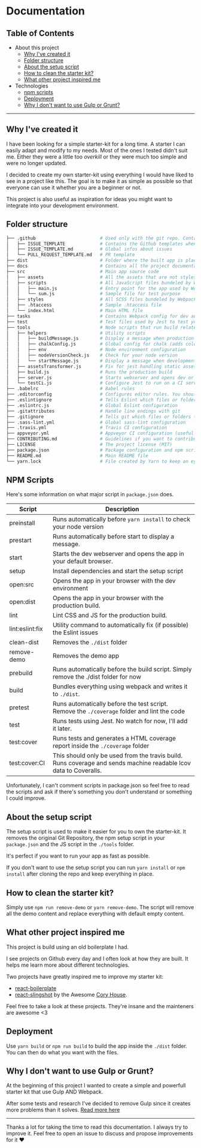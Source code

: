 # Documentation

## Table of Contents

- About this project
  - [Why I've created it](#why-ive-created-it)
  - [Folder structure](#folder-structure)
  - [About the setup script](#about-the-setup-script)
  - [How to clean the starter kit?](#how-to-clean-the-starter-kit)
  - [What other project inspired me](#what-other-project-inspired-me)
- Technologies
  - [npm scripts](#npm-scripts)
  - [Deployment](#deployment)
  - [Why I don't want to use Gulp or Grunt?](#why-i-dont-want-to-use-gulp-or-grunt)

---

## Why I've created it

I have been looking for a simple starter-kit for a long time. A starter I can easily adapt and modify to my needs.
Most of the ones I tested didn't suit me. Either they were a little too *overkill* or they were much too simple and were no longer updated.

I decided to create my own starter-kit using everything I would have liked to see in a project like this. The goal is to make it as simple as possible so that everyone can use it whether you are a beginner or not.

This project is also useful as inspiration for ideas you might want to integrate into your development environment.

## Folder structure

```bash
├── .github                        # Used only with the git repo. Contains templates
│   ├── ISSUE_TEMPLATE             # Contains the Github templates when opening an issue
│   ├── ISSUE_TEMPLATE.md          # Global infos about issues
│   └── PULL_REQUEST_TEMPLATE.md   # PR template
├── dist                           # Folder where the built app is placed. Use it in production
├── docs                           # Contains all the project documentation
├── src                            # Main app source code
│   ├── assets                     # All the assets that are not styles or scripts
│   ├── scripts                    # All JavaScript files bundeled by Webpack
│   │   ├── main.js                # Entry point for the app used by Webpack
│   │   └── sum.js                 # Sample file for test purpose
│   ├── styles                     # All SCSS files bundeled by Webpack
│   ├── .htaccess                  # Sample .htaccess file
│   └── index.html                 # Main HTML file
├── tasks                          # Contains Webpack config for dev and prod env
├── test                           # Test files used by Jest to test your app
├── tools                          # Node scripts that run build related tools
│   ├── helpers                    # Utility scripts
│   │   ├── buildMessage.js        # Display a message when production build starts
│   │   ├── chalkConfig.js         # Global config for chalk (adds color to your console)
│   │   ├── env                    # Node environment configuration
│   │   ├── nodeVersionCheck.js    # Check for your node version
│   │   └── startMessage.js        # Display a message when development build starts
│   ├── assetsTransformer.js       # Fix for jest handling static assets like imported images
│   ├── build.js                   # Runs the production build
│   ├── server.js                  # Starts webserver and opens dev or prod app depending on the node env
│   └── testCi.js                  # Configure Jest to run on a CI server
├── .babelrc                       # Babel rules
├── .editorconfig                  # Configures editor rules. You should install an "editorconfig" plugin on your editor.
├── .eslintignore                  # Tells Eslint which files or folders to ignore
├── .eslintrc.js                   # Global Eslint configuration
├── .gitattributes                 # Handle line endings with git
├── .gitignore                     # Tells git which files or folders to ignore
├── .sass-lint.yml                 # Global sass-lint configuration
├── .travis.yml                    # Travis CI configuration
├── appveyor.yml                   # Appveyor CI configuration (useful for Windows and Linux build)
├── CONTRIBUTING.md                # Guidelines if you want to contribute to this project
├── LICENSE                        # The project license (MIT)
├── package.json                   # Package configuration and npm scripts
├── README.md                      # Main README file
└── yarn.lock                      # File created by Yarn to keep an eye on the depedencies
```

## NPM Scripts

Here's some information on what major script in `package.json` does.

| **Script**        | **Description**                                                                                                      |
| ----------------- | -------------------------------------------------------------------------------------------------------------------- |
| preinstall        | Runs automatically before `yarn install` to check your node version                                                  |
| prestart          | Runs automatically before start to display a message.                                                                |
| start             | Starts the dev webserver and opens the app in your default browser.                                                  |
| setup             | Install dependencies and start the setup script                                                                      |
| open:src          | Opens the app in your browser with the dev environment                                                               |
| open:dist         | Opens the app in your browser with the production build.                                                             |
| lint              | Lint CSS and JS for the production build.                                                                            |
| lint:eslint:fix   | Utility command to automatically fix (if possible) the Eslint issues                                                 |
| clean-dist        | Removes the `./dist` folder                                                                                          |
| remove-demo       | Removes the demo app                                                                                                 |
| prebuild          | Runs automatically before the build script. Simply remove the ./dist folder for now                                  |
| build             | Bundles everything using webpack and writes it to `./dist`.                                                          |
| pretest           | Runs automatically before the test script. Remove the `./coverage` folder and lint the code                          |
| test              | Runs tests using Jest. No watch for now, I'll add it later.                                                          |
| test:cover        | Runs tests and generates a HTML coverage report inside the `./coverage` folder                                       |
| test:cover:CI     | This should only be used from the travis build. Runs coverage and sends machine readable lcov data to Coveralls.     |

Unfortunately, I can't comment scripts in package.json so feel free to read the scripts and ask if there's something you don't understand or something I could improve.

## About the setup script

The setup script is used to make it easier for you to own the starter-kit.
It removes the original Git Repository, the npm setup script in your `package.json` and the JS script in the `./tools` folder.

It's perfect if you want to run your app as fast as possible.

If you don't want to use the setup script you can run `yarn install` or `npm install` after cloning the repo and keep everything in place.

## How to clean the starter kit?

Simply use `npm run remove-demo` or `yarn remove-demo`. The script will remove all the demo content and replace everything with default empty content.

## What other project inspired me

This project is build using an old boilerplate I had.

I see projects on Github every day and I often look at how they are built. It helps me learn more about different technologies.

Two projects have greatly inspired me to improve my starter kit:
  - [react-boilerplate](https://github.com/react-boilerplate/react-boilerplate)
  - [react-slingshot](https://github.com/coryhouse/react-slingshot) by the Awesome [Cory House](https://github.com/coryhouse).

Feel free to take a look at these projects. They're insane and the mainteners are awesome <3

## Deployment

Use `yarn build` or `npm run build` to build the app inside the `./dist` folder.
You can then do what you want with the files.

## Why I don't want to use Gulp or Grunt?

At the beginning of this project I wanted to create a simple and powerfull starter kit that use Gulp AND Webpack.

After some tests and research I've decided to remove Gulp since it creates more problems than it solves. [Read more here](https://medium.freecodecamp.org/why-i-left-gulp-and-grunt-for-npm-scripts-3d6853dd22b8)

---

Thanks a lot for taking the time to read this documentation. I always try to improve it. Feel free to open an issue to discuss and propose improvements for it ❤️